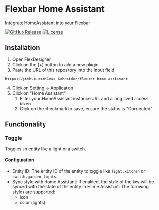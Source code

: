 # Flexbar Home Assistant
Integrate HomeAssistant into your Flexbar

[![GitHub Release][releases-shield]][releases]
[![License][license-shield]](LICENSE)

## Installation

1. Open FlexDesigner
2. Click on the (+) button to add a new plugin
3. Paste the URL of this repository into the input field

```
https://github.com/Sese-Schneider/flexbar-home-assistant
```

4. Click on Setting -> Application
5. Click on "Home Assistant"
    1. Enter your HomeAssistant instance URL and a long lived access token
    2. Click on the checkmark to save, ensure the status is "Connected"

## Functionality

### Toggle

Toggles an entity like a light or a switch.

#### Configuration

- Entity ID: The entity ID of the entity to toggle like `light.kitchen` or `switch.garden_lights`.
- Sync style with Home Assistant: If enabled, the style of the key will be synced with the state of the entity in Home Assistant. The following styles are supported:
  - icon
  - color (lights)


[license-shield]: https://img.shields.io/github/license/Sese-Schneider/flexbar-home-assistant.svg?style=for-the-badge
[releases-shield]: https://img.shields.io/github/release/Sese-Schneider/flexbar-home-assistant.svg?style=for-the-badge
[releases]: https://github.com/Sese-Schneider/flexbar-home-assistant/releases
